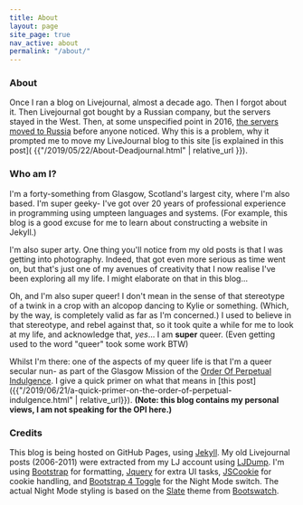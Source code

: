 ```yaml
---
title: About
layout: page
site_page: true
nav_active: about
permalink: "/about/"
---
```


### About

Once I ran a blog on Livejournal, almost a decade ago. Then I forgot about it. Then Livejournal got bought by a Russian company, but the servers stayed in the West. Then, at some unspecified point in 2016, [the servers moved to Russia](https://puzzling.org/politics-and-society/2017/01/if-youre-still-maintaining-a-livejournal-your-journals-now-in-russia/) before anyone noticed.
Why this is a problem, why it prompted me to move my LiveJournal blog to this site [is explained in this post]( {{"/2019/05/22/About-Deadjournal.html" | relative_url }}).

### Who am I?

I'm a forty-something from Glasgow, Scotland's largest city, where I'm also based. I'm super geeky- I've got over 20 years of professional experience in programming using umpteen languages and systems. (For example, this blog is a good excuse for me to learn about constructing a website in Jekyll.)

I'm also super arty. One thing you'll notice from my old posts is that I was getting into photography. Indeed, that got even more serious as time went on, but that's just one of my avenues of creativity that I now realise I've been exploring all my life. I might elaborate on that in this blog...

Oh, and I'm also super queer! I don't mean in the sense of that stereotype of a twink in a crop with an alcopop dancing to Kylie or something. (Which, by the way, is completely valid as far as I'm concerned.) I used to believe in that stereotype, and rebel against that, so it took quite a while for me to look at my life, and acknowledge that, *yes*... I am **super** queer. (Even getting used to the word "queer" took some work BTW)

Whilst I'm there: one of the aspects of my queer life is that I'm a queer secular nun- as part of the Glasgow Mission of the [Order Of Perpetual Indulgence]({{"/tag/opi.html"|relative_url}}). I give a quick primer on what that means in [this post]({{"/2019/06/21/a-quick-primer-on-the-order-of-perpetual-indulgence.html" | relative_url}}). **(Note: this blog contains my personal views, I am not speaking for the OPI here.)**

### Credits

This blog is being hosted on GitHub Pages, using [Jekyll](https://github.com/jekyll). My
old Livejournal posts (2006-2011) were extracted from my LJ account using 
[LJDump](https://hewgill.com/ljdump/). I'm using [Bootstrap](https://getbootstrap.com/) for formatting, [Jquery](https://jquery.com/) for extra UI tasks, [JSCookie](https://github.com/js-cookie/js-cookie) for cookie handling, and [Bootstrap 4 Toggle](https://gitbrent.github.io/bootstrap4-toggle/) for the Night Mode switch. The actual Night Mode styling is based on the [Slate](https://bootswatch.com/slate/) theme from [Bootswatch](https://bootswatch.com/).
